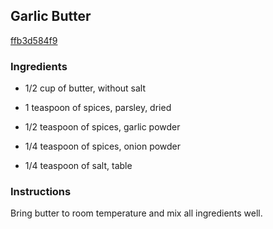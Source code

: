 ## Garlic Butter

[ffb3d584f9](https://cookpad.com/us/recipes/366328-garlic-butter)

### Ingredients

 - 1/2 cup of butter, without salt

 - 1 teaspoon of spices, parsley, dried

 - 1/2 teaspoon of spices, garlic powder

 - 1/4 teaspoon of spices, onion powder

 - 1/4 teaspoon of salt, table

### Instructions

Bring butter to room temperature and mix all ingredients well.